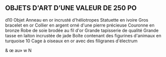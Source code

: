 ## OBJETS D'ART D’UNE VALEUR DE 250 PO

d10 Objet
Anneau en or incrusté d'héliotropes
Statuette en ivoire
Gros bracelet en or
Collier en argent orné d'une pierre précieuse
Couronne en bronze
Robe de soie brodée au fil d'or
Grande tapisserie de qualité
Grande tasse en laiton incrustée de jade
Boîte contenant des figurines d'animaux en turquoise
10 Cage à oiseaux en or avec des filigranes d'électrum

& œ au» w N
